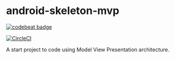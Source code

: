 # android-skeleton-mvp

[![codebeat badge](https://codebeat.co/badges/fbd93270-71d3-4f66-b266-41315cbc6614)](https://codebeat.co/projects/github-com-brunogabriel-android-skeleton-mvp-develop)

[![CircleCI](https://circleci.com/gh/brunogabriel/android-skeleton-mvp/tree/develop.svg?style=svg)](https://circleci.com/gh/brunogabriel/android-skeleton-mvp/tree/develop)

A start project to code using Model View Presentation architecture.
